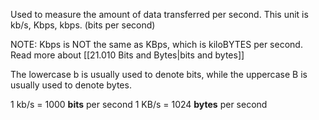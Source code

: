 Used to measure the amount of data transferred per second.
This unit is kb/s, Kbps, kbps. (bits per second)

NOTE: Kbps is NOT the same as KBps, which is kiloBYTES per second. Read more about [[21.010 Bits and Bytes|bits and bytes]] 

The lowercase b is usually used to denote bits, while the uppercase B is usually used to denote bytes.

1 kb/s = 1000 **bits** per second
1 KB/s = 1024 **bytes** per second
